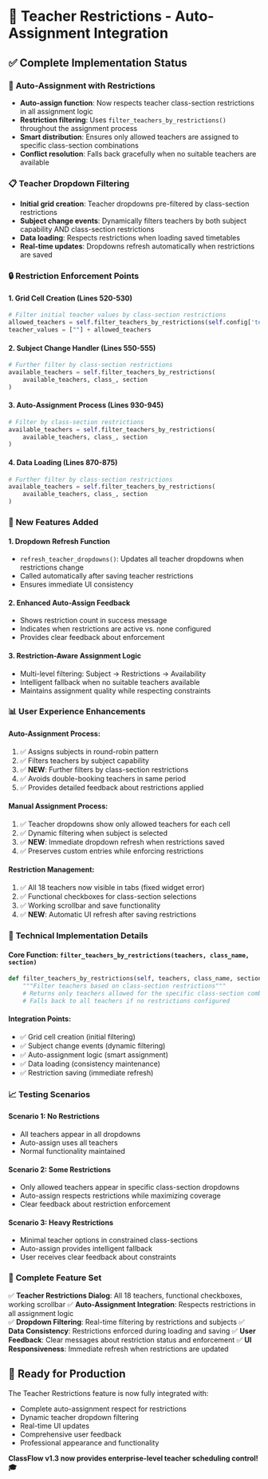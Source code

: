 # 🎯 Teacher Restrictions - Auto-Assignment Integration

## ✅ Complete Implementation Status

### 🔄 **Auto-Assignment with Restrictions**
- **Auto-assign function**: Now respects teacher class-section restrictions in all assignment logic
- **Restriction filtering**: Uses `filter_teachers_by_restrictions()` throughout the assignment process
- **Smart distribution**: Ensures only allowed teachers are assigned to specific class-section combinations
- **Conflict resolution**: Falls back gracefully when no suitable teachers are available

### 📋 **Teacher Dropdown Filtering**
- **Initial grid creation**: Teacher dropdowns pre-filtered by class-section restrictions
- **Subject change events**: Dynamically filters teachers by both subject capability AND class-section restrictions
- **Data loading**: Respects restrictions when loading saved timetables
- **Real-time updates**: Dropdowns refresh automatically when restrictions are saved

### 🔒 **Restriction Enforcement Points**

#### 1. **Grid Cell Creation** (Lines 520-530)
```python
# Filter initial teacher values by class-section restrictions
allowed_teachers = self.filter_teachers_by_restrictions(self.config['teachers'], class_, section)
teacher_values = [""] + allowed_teachers
```

#### 2. **Subject Change Handler** (Lines 550-555)
```python
# Further filter by class-section restrictions
available_teachers = self.filter_teachers_by_restrictions(
    available_teachers, class_, section
)
```

#### 3. **Auto-Assignment Process** (Lines 930-945)
```python
# Filter by class-section restrictions
available_teachers = self.filter_teachers_by_restrictions(
    available_teachers, class_, section
)
```

#### 4. **Data Loading** (Lines 870-875)
```python
# Further filter by class-section restrictions
available_teachers = self.filter_teachers_by_restrictions(
    available_teachers, class_, section
)
```

### 🚀 **New Features Added**

#### 1. **Dropdown Refresh Function**
- `refresh_teacher_dropdowns()`: Updates all teacher dropdowns when restrictions change
- Called automatically after saving teacher restrictions
- Ensures immediate UI consistency

#### 2. **Enhanced Auto-Assign Feedback**
- Shows restriction count in success message
- Indicates when restrictions are active vs. none configured
- Provides clear feedback about enforcement

#### 3. **Restriction-Aware Assignment Logic**
- Multi-level filtering: Subject → Restrictions → Availability
- Intelligent fallback when no suitable teachers available
- Maintains assignment quality while respecting constraints

### 📊 **User Experience Enhancements**

#### **Auto-Assignment Process:**
1. ✅ Assigns subjects in round-robin pattern
2. ✅ Filters teachers by subject capability
3. ✅ **NEW**: Further filters by class-section restrictions
4. ✅ Avoids double-booking teachers in same period
5. ✅ Provides detailed feedback about restrictions applied

#### **Manual Assignment Process:**
1. ✅ Teacher dropdowns show only allowed teachers for each cell
2. ✅ Dynamic filtering when subject is selected
3. ✅ **NEW**: Immediate dropdown refresh when restrictions saved
4. ✅ Preserves custom entries while enforcing restrictions

#### **Restriction Management:**
1. ✅ All 18 teachers now visible in tabs (fixed widget error)
2. ✅ Functional checkboxes for class-section selections
3. ✅ Working scrollbar and save functionality
4. ✅ **NEW**: Automatic UI refresh after saving restrictions

### 🎯 **Technical Implementation Details**

#### **Core Function**: `filter_teachers_by_restrictions(teachers, class_name, section)`
```python
def filter_teachers_by_restrictions(self, teachers, class_name, section):
    """Filter teachers based on class-section restrictions"""
    # Returns only teachers allowed for the specific class-section combination
    # Falls back to all teachers if no restrictions configured
```

#### **Integration Points**:
- ✅ Grid cell creation (initial filtering)
- ✅ Subject change events (dynamic filtering)  
- ✅ Auto-assignment logic (smart assignment)
- ✅ Data loading (consistency maintenance)
- ✅ Restriction saving (immediate refresh)

### 📈 **Testing Scenarios**

#### **Scenario 1: No Restrictions**
- All teachers appear in all dropdowns
- Auto-assign uses all teachers
- Normal functionality maintained

#### **Scenario 2: Some Restrictions**
- Only allowed teachers appear in specific class-section dropdowns
- Auto-assign respects restrictions while maximizing coverage
- Clear feedback about restriction enforcement

#### **Scenario 3: Heavy Restrictions**
- Minimal teacher options in constrained class-sections
- Auto-assign provides intelligent fallback
- User receives clear feedback about constraints

### 🎉 **Complete Feature Set**

✅ **Teacher Restrictions Dialog**: All 18 teachers, functional checkboxes, working scrollbar
✅ **Auto-Assignment Integration**: Respects restrictions in all assignment logic  
✅ **Dropdown Filtering**: Real-time filtering by restrictions and subjects
✅ **Data Consistency**: Restrictions enforced during loading and saving
✅ **User Feedback**: Clear messages about restriction status and enforcement
✅ **UI Responsiveness**: Immediate refresh when restrictions are updated

## 🚀 **Ready for Production**

The Teacher Restrictions feature is now fully integrated with:
- Complete auto-assignment respect for restrictions
- Dynamic teacher dropdown filtering
- Real-time UI updates
- Comprehensive user feedback
- Professional appearance and functionality

**ClassFlow v1.3 now provides enterprise-level teacher scheduling control! 🎓**
